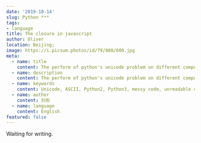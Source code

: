```yaml
---
date: '2019-10-14'
slug: Python ***
tags:
- language
title: The closure in javascript
author: Oliver
location: Beijing;
image: https://i.picsum.photos/id/79/800/600.jpg
meta:
  - name: title
    content: The perform of python's unicode problem on different computer
  - name: description
    content: The perform of python's unicode problem on different computer
  - name: keywords
    content: Unicode, ASCII, Python2, Python3, messy code, unreadable code.
  - name: author
    content: 刘彤
  - name: language
    content: English
featured: false
---
```


Waiting for writing.
